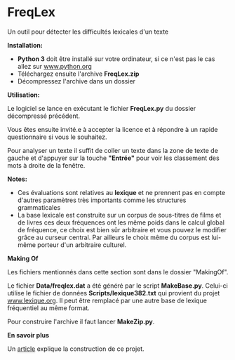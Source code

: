 # FreqLex
Un outil pour détecter les difficultés lexicales d'un texte

**Installation:**

* **Python 3** doit être installé sur votre ordinateur, si ce n'est pas le cas allez sur www.python.org
* Téléchargez ensuite l'archive **FreqLex.zip**
* Décompressez l'archive dans un dossier

**Utilisation:**

Le logiciel se lance en exécutant le fichier **FreqLex.py** du dossier décompressé précédent. 

Vous êtes ensuite invité.e à accepter la licence et à répondre à un rapide questionnaire si vous le souhaitez.

Pour analyser un texte il suffit de coller un texte dans la zone de texte de gauche et d'appuyer sur la touche **"Entrée"** pour voir les classement des mots à droite de la fenêtre.


**Notes:**
* Ces évaluations sont relatives au **lexique** et ne prennent pas en compte d'autres paramètres très importants comme les structures grammaticales
* La base lexicale est construite sur un corpus de sous-titres de films et de livres ces deux fréquences ont les même poids dans le calcul global de fréquence, ce choix est bien sûr arbitraire et vous pouvez le modifier grâce au curseur central. Par ailleurs le choix même du corpus est lui-même porteur d'un arbitraire culturel.

**Making Of**

Les fichiers mentionnés dans cette section sont dans le dossier "MakingOf". 

Le fichier **Data/freqlex.dat** a été généré par le script **MakeBase.py**. Celui-ci utilise le fichier de données **Scripts/lexique382.txt** qui provient du projet www.lexique.org. Il peut être remplacé par une autre base de lexique fréquentiel au même format. 

Pour construire l'archive il faut lancer **MakeZip.py**.

**En savoir plus**

Un [article](https://www.researchgate.net/publication/333718295_FreqLex_un_outil_pour_evaluer_les_difficultes_lexicales_d%27un_texte "Article sur Research Gate") explique la construction de ce projet.

